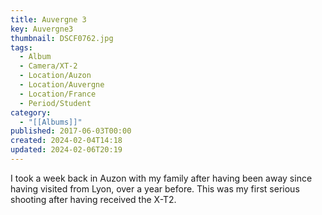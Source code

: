 ```yaml
---
title: Auvergne 3
key: Auvergne3
thumbnail: DSCF0762.jpg
tags:
  - Album
  - Camera/XT-2
  - Location/Auzon
  - Location/Auvergne
  - Location/France
  - Period/Student
category:
  - "[[Albums]]"
published: 2017-06-03T00:00
created: 2024-02-04T14:18
updated: 2024-02-06T20:19
---
```

I took a week back in Auzon with my family after having been away since having visited from Lyon, over a year before. This was my first serious shooting after having received the X-T2.
